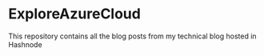 # ExploreAzureCloud
This repository contains all the blog posts from my technical blog hosted in Hashnode
